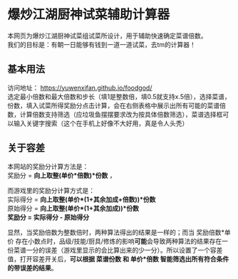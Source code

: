 # 爆炒江湖厨神试菜辅助计算器
本网页为爆炒江湖厨神试菜组试菜所设计，用于辅助快速确定菜谱倍数。  
我们的目标是：有朝一日能够有钱到一道一道试菜，去tm的计算器！
## 基本用法
访问地址： <https://yuwenxifan.github.io/foodgod/>  
选定最小倍数和最大倍数和步长（填1是整数倍，填0.5就支持x.5倍），选择菜谱，份数，填入试菜所得奖励分点击计算，会在右侧表格中展示出所有可能的菜谱倍数，计算倍数支持筛选（应垃圾鱼摆摆要求改为按具体倍数筛选），菜谱选择框可以输入关键字搜索（这个在手机上好像不大好用，真是令人头秃）
## 关于容差
本网站的奖励分计算方法是：  
奖励分 = **向上取整(单价\*倍数)\*份数** ，  

而游戏里的奖励分计算方式是：  
实际得分 = **向上取整(单价\*(1+其余加成+倍数))\*份数**  
原始得分 = **向上取整(单价\*(1+其余加成))\*份数**  
**奖励分 = 实际得分 - 原始得分**

显然，当奖励倍数为整数倍时，两种算法得出的结果是一样的；而当 奖励倍数\*单价 存在小数点时，品级/技能/厨具/修炼的影响**可能**会导致两种算法的结果存在一份菜谱一分的误差（游戏里显示的会比算出来的少一分）。所以设置了一个容差值，打开容差开关后，**可以根据 菜谱份数 和 单价*倍数 智能筛选出所有符合条件的带误差的结果**。
